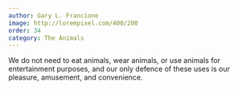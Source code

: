 ```yaml
---
author: Gary L. Francione
image: http://lorempixel.com/400/200
order: 34
category: The Animals
---
```


We do not need to eat animals, wear animals, or use animals for entertainment purposes, and our only defence of these uses is our pleasure, amusement, and convenience.

